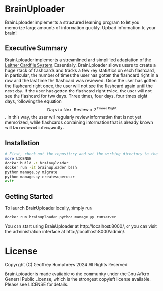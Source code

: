 # BrainUploader
BrainUploader implements a structured learning program to let you memorize large amounts of information quickly.  Upload information to your brain!

## Executive Summary
BrainUploader implements a streamlined and simplified adaptation of the [Leitner Cardfile System](https://mindedge.com/learning-science/the-leitner-system-how-does-it-work/). Essentially, BrainUploader allows users to create a huge stack of flashcards and tracks a few key statistics on each flashcard, in particular, the number of times the user has gotten the flashcard right in a row and the last time the flashcard was reviewed. Once the user has gotten the flashcard right once, the user will not see the flashcard again until the next day. If the user has gotten the flashcard right twice, the user will not see the flashcard for two days. Three times, four days, four times eight days, following the equation $$\text{Days to  Next Review} = 2^{\text{Times Right}}$$. In this way, the user will regularly review information that is not yet memorized, while flashcards containing information that is already known will be reviewed infrequently.

## Installation
```bash
# First, check out the repository and set the working directory to the repository root
more LICENSE
docker build -t brainuploader .
docker run -it brainuploader bash
python manage.py migrate
python manage.py createsuperuser
exit
```

## Getting Started
To launch BrainUploader locally, simply run
```bash
docker run brainuploader python manage.py runserver
```
You can start using BrainUploader at http://localhost:8000/, or you can visit the administration interface at http://localhost:8000/admin/.

# License

Copyright (C) Geoffrey Humphreys 2024
All Rights Reserved

BrainUploader is made available to the community under the Gnu Affero General Public License, which is the strongest copyleft license available. Please see LICENSE for details.

